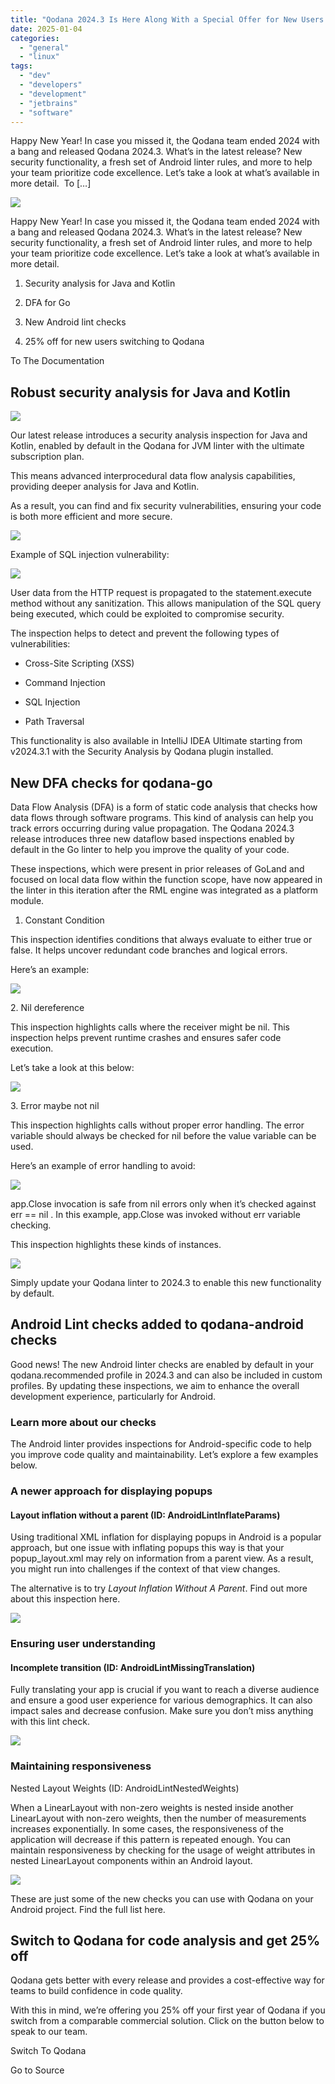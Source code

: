 ```yaml
---
title: "Qodana 2024.3 Is Here Along With a Special Offer for New Users!"
date: 2025-01-04
categories: 
  - "general"
  - "linux"
tags: 
  - "dev"
  - "developers"
  - "development"
  - "jetbrains"
  - "software"
---
```


Happy New Year! In case you missed it, the Qodana team ended 2024 with a bang and released Qodana 2024.3. What’s in the latest release? New security functionality, a fresh set of Android linter rules, and more to help your team prioritize code excellence. Let’s take a look at what’s available in more detail.  To \[…\]

![](https://blog.jetbrains.com/wp-content/uploads/2025/01/qd-featured_blog_1280x720_en-2.png)

Happy New Year! In case you missed it, the Qodana team ended 2024 with a bang and released Qodana 2024.3. What’s in the latest release? New security functionality, a fresh set of Android linter rules, and more to help your team prioritize code excellence. Let’s take a look at what’s available in more detail. 

1. Security analysis for Java and Kotlin

4. DFA for Go

7. New Android lint checks

10. 25% off for new users switching to Qodana

To The Documentation

## Robust security analysis for Java and Kotlin

![](https://blog.jetbrains.com/wp-content/uploads/2025/01/image.gif)

Our latest release introduces a security analysis inspection for Java and Kotlin, enabled by default in the Qodana for JVM linter with the ultimate subscription plan. 

This means advanced interprocedural data flow analysis capabilities, providing deeper analysis for Java and Kotlin. 

As a result, you can find and fix security vulnerabilities, ensuring your code is both more efficient and more secure. 

![](https://lh7-rt.googleusercontent.com/docsz/AD_4nXd1mdTm7BZIRtFaGpERbQzabmv4BSVAAZP0a2QahsTdzGsVAvOV44LehQ_WVbmqtkcroHRTLTOZm_zkiPvK_nflMnjebzjt662MMcTz-RgY48OMfzzvh2r8BOJKq8y49BVvsn8?key=1kf-F1bRMkTZjqmfG4HYkQjD)

Example of SQL injection vulnerability:

![](https://lh7-rt.googleusercontent.com/docsz/AD_4nXdfggh4qM1yB4FRNlNw6Sok6dmjaONBqDWMjhU-kXIMRxonoJjJ00MQ2JHwK2tdCFixGYwZMN-hyv3gje-laQUFJRzy-L79pDBC6FA-10ewW6zJ2-q8YqqonAi15W2F4vRTqJk?key=1kf-F1bRMkTZjqmfG4HYkQjD)

User data from the HTTP request is propagated to the statement.execute method without any sanitization. This allows manipulation of the SQL query being executed, which could be exploited to compromise security.

The inspection helps to detect and prevent the following types of vulnerabilities:

- Cross-Site Scripting (XSS)

- Command Injection

- SQL Injection

- Path Traversal  
    

This functionality is also available in IntelliJ IDEA Ultimate starting from v2024.3.1 with the Security Analysis by Qodana plugin installed.

## New DFA checks for qodana-go

Data Flow Analysis (DFA) is a form of static code analysis that checks how data flows through software programs. This kind of analysis can help you track errors occurring during value propagation. The Qodana 2024.3 release introduces three new dataflow based inspections enabled by default in the Go linter to help you improve the quality of your code.

These inspections, which were present in prior releases of GoLand and focused on local data flow within the function scope, have now appeared in the linter in this iteration after the RML engine was integrated as a platform module.

1. Constant Condition

This inspection identifies conditions that always evaluate to either true or false. It helps uncover redundant code branches and logical errors.

Here’s an example:

![](https://lh7-rt.googleusercontent.com/docsz/AD_4nXcwn58RqsLRtU2QXR4yX4qv9Xi0iEWDEfG2cyP7Xb9143iVBz_UeYXGHw0NgUln4HjvlQQIgU3rspbpZsX6xhOWFjrxoDZboAhBF9GS-Yy5nwq61YVWurA0nXsMnxqyuXXa8bs?key=1kf-F1bRMkTZjqmfG4HYkQjD)

2\. Nil dereference

This inspection highlights calls where the receiver might be nil. This inspection helps prevent runtime crashes and ensures safer code execution.

Let’s take a look at this below:

![](https://lh7-rt.googleusercontent.com/docsz/AD_4nXc8TSk9iNbsP0BTOAEy8OM6psOVnoNfllkBITLMoai8R3lN6vXLbMkYu8PTb-KAqX0PJg2du2p7jZX06b-5XTbPIfu9xZh9auerwNsBr9t8zhZl-j3G5pwuFhx2c0z7AiI_p0pI?key=1kf-F1bRMkTZjqmfG4HYkQjD)

3\. Error maybe not nil

This inspection highlights calls without proper error handling. The error variable should always be checked for nil before the value variable can be used.

Here’s an example of error handling to avoid:

![](https://lh7-rt.googleusercontent.com/docsz/AD_4nXe-zy0KZ4lJizG7MEKxTXcw1N9xQTx_dgVOJxaEtYPc1WXCrstQUBQOdmRyjkr2cqdXo_xA2sBtdilI5LlCJinCoD7tw-FKhNtQfp9t7e9S6DDxQ624u2Cx_okwDwzahuAFqgXw?key=1kf-F1bRMkTZjqmfG4HYkQjD)

app.Close invocation is safe from nil errors only when it’s checked against err == nil . In this example, app.Close was invoked without err variable checking.

This inspection highlights these kinds of instances.

![](https://lh7-rt.googleusercontent.com/docsz/AD_4nXfbbdpj3X0HEBtjDhLYoAqPV_ryQ1_PiqM4GJoxoXTxQbb4YKbRsgjgbjmfrc7ayNmYOh_HIMAEeMtiiYXpDewEhpGFKAXKag-Sgjm_vTUzXBumfy5Edd2o7ROHrCtEzJVy4b8?key=1kf-F1bRMkTZjqmfG4HYkQjD)

Simply update your Qodana linter to 2024.3 to enable this new functionality by default.

## Android Lint checks added to qodana-android checks

Good news! The new Android linter checks are enabled by default in your qodana.recommended profile in 2024.3 and can also be included in custom profiles. By updating these inspections, we aim to enhance the overall development experience, particularly for Android. 

### Learn more about our checks

The Android linter provides inspections for Android-specific code to help you improve code quality and maintainability. Let’s explore a few examples below. 

### A newer approach for displaying popups

#### Layout inflation without a parent (ID: AndroidLintInflateParams)

Using traditional XML inflation for displaying popups in Android is a popular approach, but one issue with inflating popups this way is that your popup\_layout.xml may rely on information from a parent view. As a result, you might run into challenges if the context of that view changes. 

The alternative is to try _Layout Inflation Without A Parent_. Find out more about this inspection here. 

![](https://lh7-rt.googleusercontent.com/docsz/AD_4nXduLT8hkckn5tkDUjFFYvUDxfT0YRNsbB_ldGdBTOo9pnsuZVCrjJwUtVipMYvG2hLmxcOnC20YIwfGbucKMDEQRfAHnUGCmOp5trmrnpc8XdirfPDZ50i4f9AGHT8pwtmwzARS?key=1kf-F1bRMkTZjqmfG4HYkQjD)

### Ensuring user understanding

#### Incomplete transition (ID: AndroidLintMissingTranslation)

Fully translating your app is crucial if you want to reach a diverse audience and ensure a good user experience for various demographics. It can also impact sales and decrease confusion. Make sure you don’t miss anything with this lint check.

![](https://lh7-rt.googleusercontent.com/docsz/AD_4nXc7tDmcj_paOn1z0wG6rzKk5AlXk7M4mgC8NzlN5iz8Qfr-PiVHzw0H21D73E8lsTNedt6DxK2QrX5VTHiHdx5iGegFV3k7OtegBndJXONyakXNZw3j-lPCRUjTTN5AX0xYep3M?key=1kf-F1bRMkTZjqmfG4HYkQjD)

### Maintaining responsiveness

Nested Layout Weights (ID: AndroidLintNestedWeights)

When a LinearLayout with non-zero weights is nested inside another LinearLayout with non-zero weights, then the number of measurements increases exponentially. In some cases, the responsiveness of the application will decrease if this pattern is repeated enough. You can maintain responsiveness by checking for the usage of weight attributes in nested LinearLayout components within an Android layout. 

![](https://lh7-rt.googleusercontent.com/docsz/AD_4nXcicbcBTnLWdCib1JzbB-LXG7DyJvikCl1ZWTQlZ_SDlQXz61gWJHZuKijz3tQZ0L98Is-QRGP78ugmdT8MoPlX9qoc31PGNIj4E6VVG5nHmswP6WcgRQIecwtbk7FZBYpWu2n3?key=1kf-F1bRMkTZjqmfG4HYkQjD)

These are just some of the new checks you can use with Qodana on your Android project. Find the full list here. 

## **Switch to Qodana for code analysis and get 25% off**

Qodana gets better with every release and provides a cost-effective way for teams to build confidence in code quality. 

With this in mind, we’re offering you 25% off your first year of Qodana if you switch from a comparable commercial solution. Click on the button below to speak to our team. 

Switch To Qodana

Go to Source
